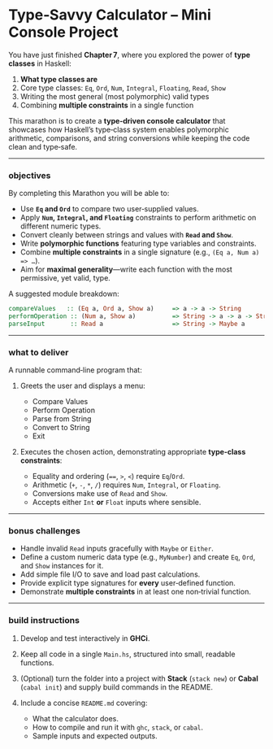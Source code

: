 # Type‑Savvy Calculator – Mini Console Project

You have just finished **Chapter 7**, where you explored the power of **type classes** in Haskell:

1. **What type classes are**
2. Core type classes: `Eq`, `Ord`, `Num`, `Integral`, `Floating`, `Read`, `Show`
3. Writing the most general (most polymorphic) valid types
4. Combining **multiple constraints** in a single function

This marathon is to create a **type‑driven console calculator** that showcases how Haskell’s type‑class system enables polymorphic arithmetic, comparisons, and string conversions while keeping the code clean and type‑safe.

---

### **objectives**

By completing this Marathon you will be able to:

* Use **`Eq` and `Ord`** to compare two user‑supplied values.
* Apply **`Num`, `Integral`, and `Floating`** constraints to perform arithmetic on different numeric types.
* Convert cleanly between strings and values with **`Read` and `Show`**.
* Write **polymorphic functions** featuring type variables and constraints.
* Combine **multiple constraints** in a single signature (e.g., `(Eq a, Num a) => …`).
* Aim for **maximal generality**—write each function with the most permissive, yet valid, type.

A suggested module breakdown:

```haskell
compareValues   :: (Eq a, Ord a, Show a)     => a -> a -> String
performOperation :: (Num a, Show a)          => String -> a -> a -> String
parseInput       :: Read a                   => String -> Maybe a
```

---

### **what to deliver**

A runnable command‑line program that:

1. Greets the user and displays a menu:

   * Compare Values
   * Perform Operation
   * Parse from String
   * Convert to String
   * Exit

2. Executes the chosen action, demonstrating appropriate **type‑class constraints**:

   * Equality and ordering (`==`, `>`, `<`) require `Eq`/`Ord`.
   * Arithmetic (`+`, `-`, `*`, `/`) requires `Num`, `Integral`, or `Floating`.
   * Conversions make use of `Read` and `Show`.
   * Accepts either `Int` **or** `Float` inputs where sensible.

---

### **bonus challenges**

* Handle invalid `Read` inputs gracefully with `Maybe` or `Either`.
* Define a custom numeric data type (e.g., `MyNumber`) and create `Eq`, `Ord`, and `Show` instances for it.
* Add simple file I/O to save and load past calculations.
* Provide explicit type signatures for **every** user‑defined function.
* Demonstrate **multiple constraints** in at least one non‑trivial function.

---

### **build instructions**

1. Develop and test interactively in **GHCi**.
2. Keep all code in a single `Main.hs`, structured into small, readable functions.
3. (Optional) turn the folder into a project with **Stack** (`stack new`) or **Cabal** (`cabal init`) and supply build commands in the README.
4. Include a concise `README.md` covering:

   * What the calculator does.
   * How to compile and run it with `ghc`, `stack`, or `cabal`.
   * Sample inputs and expected outputs.
